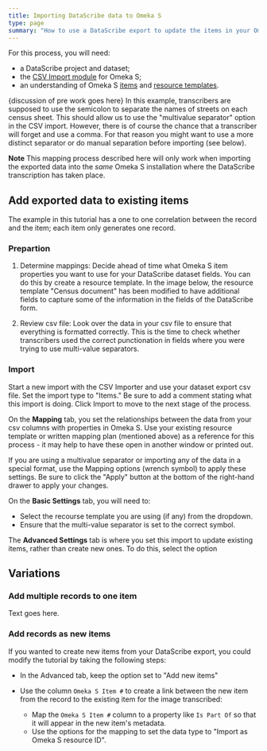 ```yaml
---
title: Importing DataScribe data to Omeka S
type: page
summary: "How to use a DataScribe export to update the items in your Omeka S installation."
---
```


For this process, you will need:

- a DataScribe project and dataset;
- the [CSV Import module](https://omeka.org/s/docs/user-manual/modules/csvimport/#column-options) for Omeka S;
- an understanding of Omeka S [items](https://omeka.org/s/docs/user-manual/content/items/) and [resource templates](https://omeka.org/s/docs/user-manual/content/resource-template/).

{discussion of pre work goes here} In this example, transcribers are supposed to use the semicolon to separate the names of streets on each census sheet. This should allow us to use the "multivalue separator" option in the CSV import. However, there is of course the chance that a transcriber will forget and use a comma. For that reason you might want to use a more distinct separator or do manual separation before importing (see below).

**Note** This mapping process described here will only work when importing the exported data into the *same* Omeka S installation where the DataScribe transcription has taken place.

## Add exported data to existing items

The example in this tutorial has a one to one correlation between the record and the item; each item only generates one record.

### Prepartion

1. Determine mappings: Decide ahead of time what Omeka S item properties you want to use for your DataScribe dataset fields. You can do this by create a resource template. In the image below, the resource template "Census document" has been modified to have additional fields to capture some of the information in the fields of the DataScribe form.

2. Review csv file: Look over the data in your csv file to ensure that everything is formatted correctly. This is the time to check whether transcribers used the correct punctionation in fields where you were trying to use multi-value separators.

### Import

Start a new import with the CSV Importer and use your dataset export csv file. Set the import type to "Items." Be sure to add a comment stating what this import is doing. Click Import to move to the next stage of the process.

On the **Mapping** tab, you set the relationships between the data from your csv columns with properties in Omeka S. Use your existing resource template or written mapping plan (mentioned above) as a reference for this process - it may help to have these open in another window or printed out.

If you are using a multivalue separator or importing any of the data in a special format, use the Mapping options (wrench symbol) to apply these settings. Be sure to click the "Apply" button at the bottom of the right-hand drawer to apply your changes.

On the **Basic Settings** tab, you will need to:

- Select the recourse template you are using (if any) from the dropdown.
- Ensure that the multi-value separator is set to the correct symbol.

The **Advanced Settings** tab is where you set this import to update existing items, rather than create new ones. To do this, select the option

## Variations

### Add multiple records to one item

Text goes here.

### Add records as new items

If you wanted to create new items from your DataScribe export, you could modify the tutorial by taking the following steps:

- In the Advanced tab, keep the option set to "Add new items"
- Use the column `Omeka S Item #` to create a link between the new item from the record to the existing item for the image transcribed:

  - Map the `Omeka S Item #` column to a property like `Is Part Of` so that it will appear in the new item's metadata.
  - Use the options for the mapping to set the data type to "Import as Omeka S resource ID".
